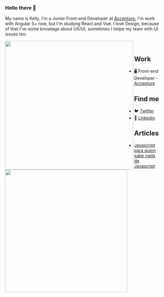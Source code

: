 ### Hello there 👋

My name is Kelly, I'm a Junior Front-end Developer at [Accenture.](https://www.accenture.com/) I'm work with Angular 5+ now, but I'm studyng React and Vue. I love Design, because of that I've some knowlage about UX/UI, sometimes I helpe my team with UI issues too.

<p>
 <img width="420px" align="left" src="https://github-readme-stats.vercel.app/api?username=keelylima&theme=default">
</p>

 <p>
  <img width="400px" align="left" src="https://github-readme-stats.vercel.app/api/top-langs/?username=keelylima&layout=compact&theme=default">
</p>
  
<br>


## Work

* 🖥 Front-end Developer - [Accenture](https://www.accenture.com/)

## Find me

* 🐦 [Twitter](https://twitter.com/keelylima_)
* 🧰 [Linkedin](https://www.linkedin.com/in/keelylima/)

## Articles

* [Javascript para quem sabe nada de Javascript](https://medium.com/reprogramabr/javascript-pra-quem-sabe-nada-de-javascript-16c0d57a8960)
